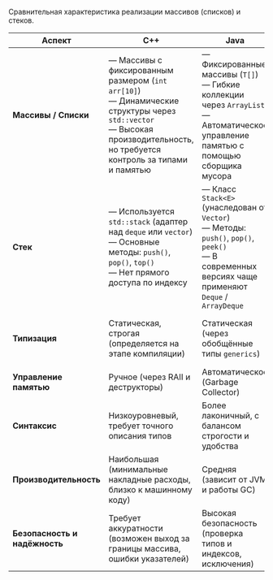 Сравнительная характеристика реализации массивов (списков) и стеков.

| **Аспект**                    | **C++**                                                                                                                                                                             | **Java**                                                                                                                                                     | **Python**                                                                                                                 |
| ----------------------------- | ----------------------------------------------------------------------------------------------------------------------------------------------------------------------------------- | ------------------------------------------------------------------------------------------------------------------------------------------------------------ | -------------------------------------------------------------------------------------------------------------------------- |
| **Массивы / Списки**          | — Массивы с фиксированным размером (`int arr[10]`)  <br> — Динамические структуры через `std::vector`  <br> — Высокая производительность, но требуется контроль за типами и памятью | — Фиксированные массивы (`T[]`)  <br> — Гибкие коллекции через `ArrayList`  <br> — Автоматическое управление памятью с помощью сборщика мусора               | — Универсальный тип `list`  <br> — Динамическое изменение размера  <br> — Простота и гибкость, но ниже скорость обработки  |
| **Стек**                      | — Используется `std::stack` (адаптер над `deque` или `vector`)  <br> — Основные методы: `push()`, `pop()`, `top()`  <br> — Нет прямого доступа по индексу                           | — Класс `Stack<E>` (унаследован от `Vector`)  <br> — Методы: `push()`, `pop()`, `peek()`  <br> — В современных версиях чаще применяют `Deque` / `ArrayDeque` | — Отдельного типа стека нет  <br> — Обычно применяются `list` или `collections.deque`  <br> — Методы: `append()` и `pop()` |
| **Типизация**                 | Статическая, строгая (определяется на этапе компиляции)                                                                                                                             | Статическая (через обобщённые типы `generics`)                                                                                                               | Динамическая (тип определяется во время выполнения)                                                                        |
| **Управление памятью**        | Ручное (через RAII и деструкторы)                                                                                                                                                   | Автоматическое (Garbage Collector)                                                                                                                           | Автоматическое (Garbage Collector)                                                                                         |
| **Синтаксис**                 | Низкоуровневый, требует точного описания типов                                                                                                                                      | Более лаконичный, с балансом строгости и удобства                                                                                                            | Прост и выразителен, близок к псевдокоду                                                                                   |
| **Производительность**        | Наибольшая (минимальные накладные расходы, близко к машинному коду)                                                                                                                 | Средняя (зависит от JVM и работы GC)                                                                                                                         | Относительно низкая (интерпретация и динамическая типизация)                                                               |
| **Безопасность и надёжность** | Требует аккуратности (возможен выход за границы массива, ошибки указателей)                                                                                                         | Высокая безопасность (проверка типов и индексов, исключения)                                                                                                 | Очень высокая — защита от ошибок типов и обращений вне диапазона                                                           |

